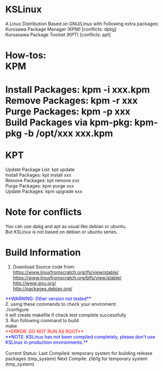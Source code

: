 # KSLinux
A Linux Distribution Based on GNU/Linux with Following extra packages:<br/>
Kurosawa Package Manager (KPM) [conflicts: dpkg]<br/>
Kuroasawa Package Toolset (KPT) [conflicts: apt]<br/>

How-tos:<br/>
KPM
=========
Install Packages: kpm -i xxx.kpm<br/>
Remove Packages: kpm -r xxx<br/>
Purge Packages: kpm -p xxx<br/>
Build Packages via kpm-pkg: kpm-pkg -b /opt/xxx xxx.kpm<br/>
<br/>
KPT
=========
Update Package List: kpt update<br/>
Install Packages: kpt install xxx<br/>
Remove Packages: kpt remove xxx<br/>
Purge Packages: kpm purge xxx<br/>
Update Packages: kpm upgrade xxx<br/>

Note for conflicts
=======================
You can use dpkg and apt as usual like debian or ubuntu.<br/>
But KSLinux is not based on debian or ubuntu series.<br/>

Build Information
=================================
1. Download Source code from:<br/>
https://www.linuxfromscratch.org/lfs/view/stable/<br/>
https://www.linuxfromscratch.org/blfs/view/stable/<br/>
http://www.gnu.org/<br/>
http://packages.debian.org/<br/>
<font color="blue">
**WARNING: Other version not tested**
</font><br/>
2. using these commands to check your enviroment:<br/>
./configure<br/>
it will create makefile if check test complete successfully<br/>
3. Run following command to build<br/>
make<br/>
<font color="red">**ERROR: DO NOT RUN AS ROOT**</font><br/>
<font color="blue">**NOTE: KSLinux has not been compiled completely, please don't use KSLinux in production environments.**</font><br/>
<br/>
Current Status:
Last Compiled: temporary system for building release packages (tmp_system)
Next Compile: zlib1g for temporary system (tmp_system)
